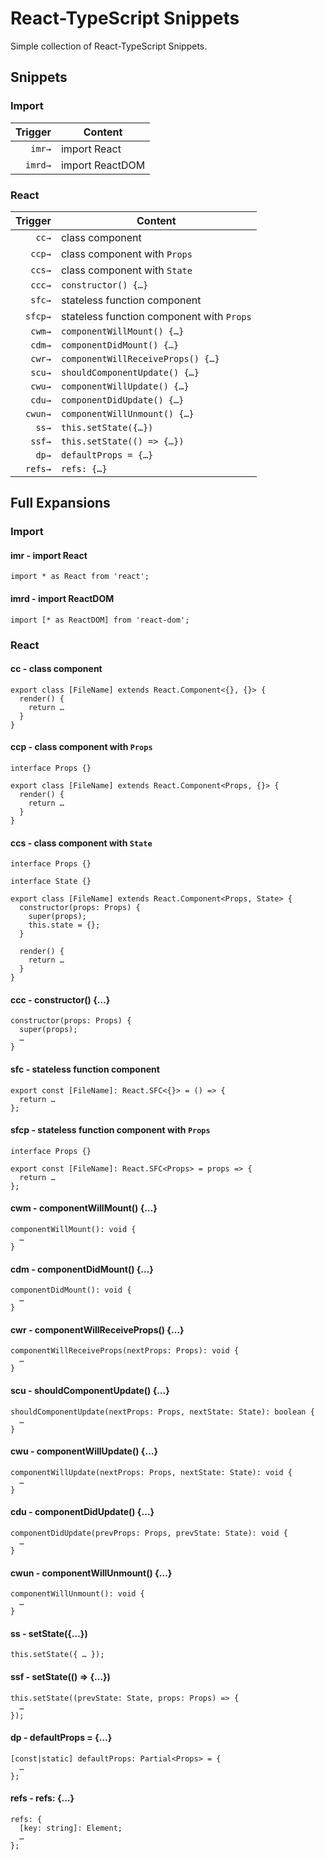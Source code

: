 # React-TypeScript Snippets

Simple collection of React-TypeScript Snippets.

## Snippets

### Import

| Trigger  | Content |
| -------: | ------- |
| `imr→`   | import React |
| `imrd→`  | import ReactDOM |

### React

| Trigger  | Content |
| -------: | ------- |
| `cc→`    | class component |
| `ccp→`   | class component with `Props` |
| `ccs→`   | class component with `State` |
| `ccc→`   | `constructor() {…}` |
| `sfc→`   | stateless function component |
| `sfcp→`  | stateless function component with `Props` |
| `cwm→`   | `componentWillMount() {…}` |
| `cdm→`   | `componentDidMount() {…}` |
| `cwr→`   | `componentWillReceiveProps() {…}` |
| `scu→`   | `shouldComponentUpdate() {…}` |
| `cwu→`   | `componentWillUpdate() {…}` |
| `cdu→`   | `componentDidUpdate() {…}` |
| `cwun→`  | `componentWillUnmount() {…}` |
| `ss→`    | `this.setState({…})` |
| `ssf→`   | `this.setState(() => {…})` |
| `dp→`    | `defaultProps = {…}` |
| `refs→`  | `refs: {…}` |

## Full Expansions

### Import

#### imr - import React
```
import * as React from 'react';
```

#### imrd - import ReactDOM
```
import [* as ReactDOM] from 'react-dom';
```

### React

#### cc - class component
```
export class [FileName] extends React.Component<{}, {}> {
  render() {
    return …
  }
}
```

#### ccp - class component with `Props`
```
interface Props {}

export class [FileName] extends React.Component<Props, {}> {
  render() {
    return …
  }
}
```

#### ccs - class component with `State`
```
interface Props {}

interface State {}

export class [FileName] extends React.Component<Props, State> {
  constructor(props: Props) {
    super(props);
    this.state = {};
  }

  render() {
    return …
  }
}
```

#### ccc - constructor() {…}
```
constructor(props: Props) {
  super(props);
  …
}
```

#### sfc - stateless function component
```
export const [FileName]: React.SFC<{}> = () => {
  return …
};
```

#### sfcp - stateless function component with `Props`
```
interface Props {}

export const [FileName]: React.SFC<Props> = props => {
  return …
};
```

#### cwm - componentWillMount() {…}
```
componentWillMount(): void {
  …
}
```

#### cdm - componentDidMount() {…}
```
componentDidMount(): void {
  …
}
```

#### cwr - componentWillReceiveProps() {…}
```
componentWillReceiveProps(nextProps: Props): void {
  …
}
```

#### scu - shouldComponentUpdate() {…}
```
shouldComponentUpdate(nextProps: Props, nextState: State): boolean {
  …
}
```

#### cwu - componentWillUpdate() {…}
```
componentWillUpdate(nextProps: Props, nextState: State): void {
  …
}
```

#### cdu - componentDidUpdate() {…}
```
componentDidUpdate(prevProps: Props, prevState: State): void {
  …
}
```

#### cwun - componentWillUnmount() {…}
```
componentWillUnmount(): void {
  …
}
```

#### ss - setState({…})
```
this.setState({ … });
```

#### ssf - setState(() => {…})
```
this.setState((prevState: State, props: Props) => {
  …
});
```

#### dp - defaultProps = {…}
```
[const|static] defaultProps: Partial<Props> = {
  …
};
```

#### refs - refs: {…}
```
refs: {
  [key: string]: Element;
  …
};
```

